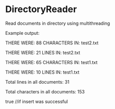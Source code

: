 # DirectoryReader

Read documents in directory using multithreading 

Example output:

THERE WERE: 88 CHARACTERS IN: test2.txt

THERE WERE: 21 LINES IN: test2.txt

THERE WERE: 65 CHARACTERS IN: test1.txt

THERE WERE: 10 LINES IN: test1.txt

Total lines in all documents: 31

Total characters in all documents: 153

true  //if insert was successful
